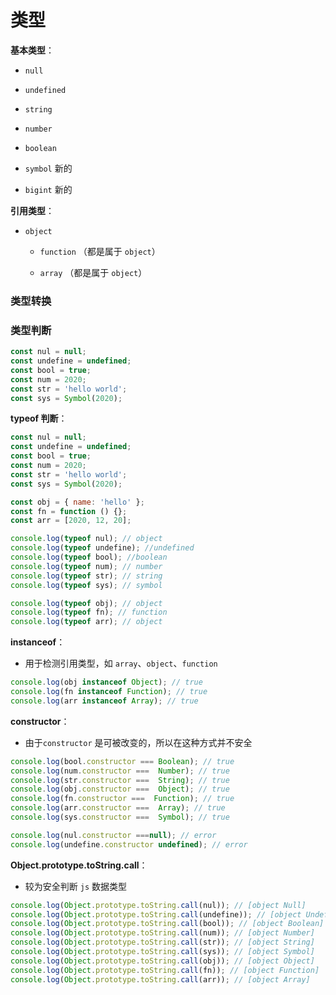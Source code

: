 # 类型

**基本类型**：

- `null`

- `undefined`

- `string`

- `number`

- `boolean`

- `symbol` 新的

- `bigint` 新的

**引用类型**：

- `object`

  - `function` （都是属于 `object`）

  - `array` （都是属于 `object`）

### 类型转换

### 类型判断

```js
const nul = null;
const undefine = undefined;
const bool = true;
const num = 2020;
const str = 'hello world';
const sys = Symbol(2020);
```

**typeof 判断**：

```js
const nul = null;
const undefine = undefined;
const bool = true;
const num = 2020;
const str = 'hello world';
const sys = Symbol(2020);

const obj = { name: 'hello' };
const fn = function () {};
const arr = [2020, 12, 20];

console.log(typeof nul); // object
console.log(typeof undefine); //undefined
console.log(typeof bool); //boolean
console.log(typeof num); // number
console.log(typeof str); // string
console.log(typeof sys); // symbol

console.log(typeof obj); // object
console.log(typeof fn); // function
console.log(typeof arr); // object
```

**instanceof**：

- 用于检测引用类型，如 `array`、`object`、`function`

```js
console.log(obj instanceof Object); // true
console.log(fn instanceof Function); // true
console.log(arr instanceof Array); // true
```

**constructor**：

- 由于`constructor` 是可被改变的，所以在这种方式并不安全

```js
console.log(bool.constructor === Boolean); // true
console.log(num.constructor ===  Number); // true
console.log(str.constructor ===  String); // true
console.log(obj.constructor ===  Object); // true
console.log(fn.constructor ===  Function); // true
console.log(arr.constructor ===  Array); // true
console.log(sys.constructor ===  Symbol); // true

console.log(nul.constructor ===null); // error
console.log(undefine.constructor undefined); // error
```

**Object.prototype.toString.call**：

- 较为安全判断 `js` 数据类型

```js
console.log(Object.prototype.toString.call(nul)); // [object Null]
console.log(Object.prototype.toString.call(undefine)); // [object Undefined]
console.log(Object.prototype.toString.call(bool)); // [object Boolean]
console.log(Object.prototype.toString.call(num)); // [object Number]
console.log(Object.prototype.toString.call(str)); // [object String]
console.log(Object.prototype.toString.call(sys)); // [object Symbol]
console.log(Object.prototype.toString.call(obj)); // [object Object]
console.log(Object.prototype.toString.call(fn)); // [object Function]
console.log(Object.prototype.toString.call(arr)); // [object Array]
```
